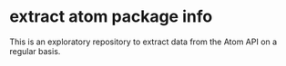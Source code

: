 # extract atom package info

This is an exploratory repository to extract data from the Atom API on a regular basis.
